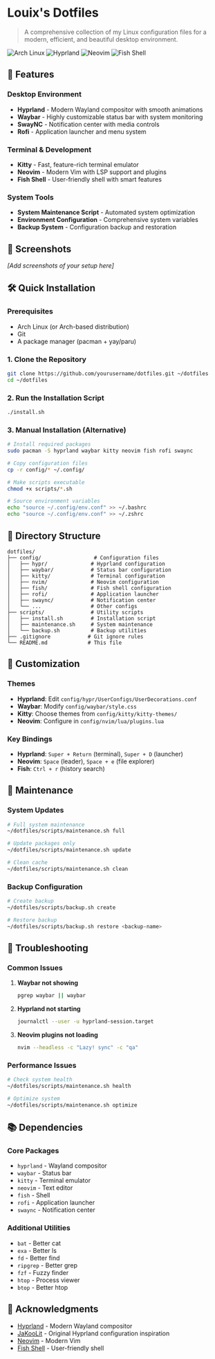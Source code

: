# Louix's Dotfiles

> A comprehensive collection of my Linux configuration files for a modern, efficient, and beautiful desktop environment.

![Arch Linux](https://img.shields.io/badge/Arch_Linux-1793D1?style=for-the-badge&logo=arch-linux&logoColor=white)
![Hyprland](https://img.shields.io/badge/Hyprland-1a1b26?style=for-the-badge&logo=hyprland&logoColor=white)
![Neovim](https://img.shields.io/badge/Neovim-57A143?style=for-the-badge&logo=neovim&logoColor=white)
![Fish Shell](https://img.shields.io/badge/Fish_Shell-4EAA25?style=for-the-badge&logo=fish&logoColor=white)

## 🚀 **Features**

### **Desktop Environment**
- **Hyprland** - Modern Wayland compositor with smooth animations
- **Waybar** - Highly customizable status bar with system monitoring
- **SwayNC** - Notification center with media controls
- **Rofi** - Application launcher and menu system

### **Terminal & Development**
- **Kitty** - Fast, feature-rich terminal emulator
- **Neovim** - Modern Vim with LSP support and plugins
- **Fish Shell** - User-friendly shell with smart features

### **System Tools**
- **System Maintenance Script** - Automated system optimization
- **Environment Configuration** - Comprehensive system variables
- **Backup System** - Configuration backup and restoration

## 📸 **Screenshots**

*[Add screenshots of your setup here]*

## 🛠️ **Quick Installation**

### **Prerequisites**
- Arch Linux (or Arch-based distribution)
- Git
- A package manager (pacman + yay/paru)

### **1. Clone the Repository**
```bash
git clone https://github.com/yourusername/dotfiles.git ~/dotfiles
cd ~/dotfiles
```

### **2. Run the Installation Script**
```bash
./install.sh
```

### **3. Manual Installation (Alternative)**
```bash
# Install required packages
sudo pacman -S hyprland waybar kitty neovim fish rofi swaync

# Copy configuration files
cp -r config/* ~/.config/

# Make scripts executable
chmod +x scripts/*.sh

# Source environment variables
echo "source ~/.config/env.conf" >> ~/.bashrc
echo "source ~/.config/env.conf" >> ~/.zshrc
```

## 📁 **Directory Structure**

```
dotfiles/
├── config/                 # Configuration files
│   ├── hypr/              # Hyprland configuration
│   ├── waybar/            # Status bar configuration
│   ├── kitty/             # Terminal configuration
│   ├── nvim/              # Neovim configuration
│   ├── fish/              # Fish shell configuration
│   ├── rofi/              # Application launcher
│   ├── swaync/            # Notification center
│   └── ...                # Other configs
├── scripts/               # Utility scripts
│   ├── install.sh         # Installation script
│   ├── maintenance.sh     # System maintenance
│   └── backup.sh          # Backup utilities
├── .gitignore            # Git ignore rules
└── README.md             # This file
```

## 🎨 **Customization**

### **Themes**
- **Hyprland**: Edit `config/hypr/UserConfigs/UserDecorations.conf`
- **Waybar**: Modify `config/waybar/style.css`
- **Kitty**: Choose themes from `config/kitty/kitty-themes/`
- **Neovim**: Configure in `config/nvim/lua/plugins.lua`

### **Key Bindings**
- **Hyprland**: `Super + Return` (terminal), `Super + D` (launcher)
- **Neovim**: `Space` (leader), `Space + e` (file explorer)
- **Fish**: `Ctrl + r` (history search)

## 🔧 **Maintenance**

### **System Updates**
```bash
# Full system maintenance
~/dotfiles/scripts/maintenance.sh full

# Update packages only
~/dotfiles/scripts/maintenance.sh update

# Clean cache
~/dotfiles/scripts/maintenance.sh clean
```

### **Backup Configuration**
```bash
# Create backup
~/dotfiles/scripts/backup.sh create

# Restore backup
~/dotfiles/scripts/backup.sh restore <backup-name>
```

## 🐛 **Troubleshooting**

### **Common Issues**

1. **Waybar not showing**
   ```bash
   pgrep waybar || waybar
   ```

2. **Hyprland not starting**
   ```bash
   journalctl --user -u hyprland-session.target
   ```

3. **Neovim plugins not loading**
   ```bash
   nvim --headless -c "Lazy! sync" -c "qa"
   ```

### **Performance Issues**
```bash
# Check system health
~/dotfiles/scripts/maintenance.sh health

# Optimize system
~/dotfiles/scripts/maintenance.sh optimize
```

## 📚 **Dependencies**

### **Core Packages**
- `hyprland` - Wayland compositor
- `waybar` - Status bar
- `kitty` - Terminal emulator
- `neovim` - Text editor
- `fish` - Shell
- `rofi` - Application launcher
- `swaync` - Notification center

### **Additional Utilities**
- `bat` - Better cat
- `exa` - Better ls
- `fd` - Better find
- `ripgrep` - Better grep
- `fzf` - Fuzzy finder
- `htop` - Process viewer
- `btop` - Better htop

## 🙏 **Acknowledgments**

- [Hyprland](https://hyprland.org/) - Modern Wayland compositor
- [JaKooLit](https://github.com/JaKooLit) - Original Hyprland configuration inspiration
- [Neovim](https://neovim.io/) - Modern Vim
- [Fish Shell](https://fishshell.com/) - User-friendly shell
